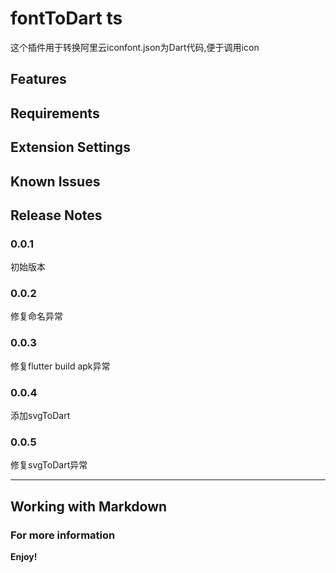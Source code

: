 # fontToDart ts

这个插件用于转换阿里云iconfont.json为Dart代码,便于调用icon

## Features


## Requirements


## Extension Settings


## Known Issues



## Release Notes


### 0.0.1

初始版本


### 0.0.2

修复命名异常
### 0.0.3

修复flutter build apk异常

### 0.0.4

添加svgToDart

### 0.0.5

修复svgToDart异常

-----------------------------------------------------------------------------------------------------------

## Working with Markdown


### For more information


**Enjoy!**
